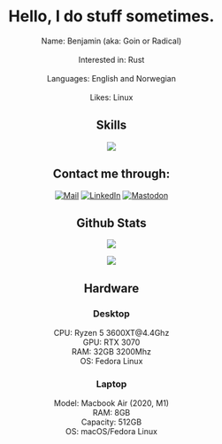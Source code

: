 <h1 align="center">Hello, I do stuff sometimes.</h1>
<p align="center">
	Name: Benjamin (aka: Goin or Radical)<br/><br/>
	Interested in: Rust<br/><br/>
	Languages: English and Norwegian<br/><br/>
	Likes: Linux
</p>

<h2 align=center>Skills</h2>

<p align=center><img src="https://skillicons.dev/icons?i=rust,javascript,git,docker,python,bash,linux,vim,vscode&theme=dark"></p>

<h2 align=center>Contact me through:</h2>

<p align="center"><a href="mailto:radical@radical.fun"><img src="https://img.shields.io/badge/-Mail-2d2d2d?style=for-the-badge&logo=gmail" alt="Mail"></a> <a href="https://www.linkedin.com/in/benjamin-goin-johnsen-671a61249/"><img src="https://img.shields.io/badge/-LinkedIn-2d2d2d?style=for-the-badge&logo=linkedin" alt="LinkedIn"></a> <a rel="me" href="https://ohai.social/@radical"><img src="https://img.shields.io/badge/-Mastodon-2d2d2d?style=for-the-badge&logo=Mastodon" alt="Mastodon"></a></p>

<h2 align=center>Github Stats</h2>

<p align="center">
	<img align="center" src="https://github-readme-stats.vercel.app/api/top-langs/?username=radiicall&langs_count=8&layout=compact&title_color=f5a9b8&text_color=ffffff&bg_color=202020&border_radius=10" >
</p>
<p align="center">
	<img align="center" src="https://github-readme-stats.vercel.app/api?username=radiicall&show_icon=true&layout=compact&title_color=f5a9b8&text_color=ffffff&bg_color=202020&border_radius=10" >
</p>

<h2 align=center>Hardware</h2>

<h3 align=center>Desktop</h3>
<p align=center>CPU: Ryzen 5 3600XT@4.4Ghz</br>GPU: RTX 3070</br>RAM: 32GB 3200Mhz</br>OS: Fedora Linux</p>

<h3 align=center>Laptop</h3>
<p align=center>Model: Macbook Air (2020, M1)</br>RAM: 8GB</br>Capacity: 512GB</br>OS: macOS/Fedora Linux</p>
